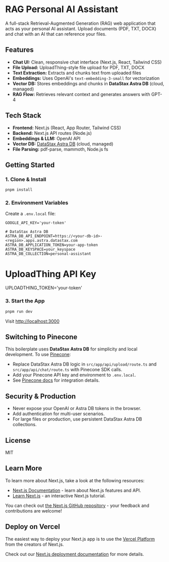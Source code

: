 # RAG Personal AI Assistant

A full-stack Retrieval-Augmented Generation (RAG) web application that acts as your personal AI assistant. Upload documents (PDF, TXT, DOCX) and chat with an AI that can reference your files.

## Features
- **Chat UI:** Clean, responsive chat interface (Next.js, React, Tailwind CSS)
- **File Upload:** UploadThing-style file upload for PDF, TXT, DOCX
- **Text Extraction:** Extracts and chunks text from uploaded files
- **Embeddings:** Uses OpenAI's `text-embedding-3-small` for vectorization
- **Vector DB:** Stores embeddings and chunks in **DataStax Astra DB** (cloud, managed)
- **RAG Flow:** Retrieves relevant context and generates answers with GPT-4

## Tech Stack
- **Frontend:** Next.js (React, App Router, Tailwind CSS)
- **Backend:** Next.js API routes (Node.js)
- **Embeddings & LLM:** OpenAI API
- **Vector DB:** [DataStax Astra DB](https://docs.datastax.com/en/astra/astra-db-vector/vector-intro.html) (cloud, managed)
- **File Parsing:** pdf-parse, mammoth, Node.js fs

## Getting Started

### 1. Clone & Install
```bash
pnpm install
```

### 2. Environment Variables
Create a `.env.local` file:

```env
GOOGLE_API_KEY='your-token'

# DataStax Astra DB
ASTRA_DB_API_ENDPOINT=https://<your-db-id>-<region>.apps.astra.datastax.com
ASTRA_DB_APPLICATION_TOKEN=your-app-token
ASTRA_DB_KEYSPACE=your_keyspace
ASTRA_DB_COLLECTION=personal-assistant
```

# UploadThing API Key
UPLOADTHING_TOKEN='your-token'

### 3. Start the App
```bash
pnpm run dev
```

Visit [http://localhost:3000](http://localhost:3000)

## Switching to Pinecone
This boilerplate uses **DataStax Astra DB** for simplicity and local development. To use [Pinecone](https://www.pinecone.io/):
- Replace DataStax Astra DB logic in `src/app/api/upload/route.ts` and `src/app/api/chat/route.ts` with Pinecone SDK calls.
- Add your Pinecone API key and environment to `.env.local`.
- See [Pinecone docs](https://docs.pinecone.io/docs/quickstart) for integration details.

## Security & Production
- Never expose your OpenAI or Astra DB tokens in the browser.
- Add authentication for multi-user scenarios.
- For large files or production, use persistent DataStax Astra DB collections.

## License
MIT

## Learn More

To learn more about Next.js, take a look at the following resources:

- [Next.js Documentation](https://nextjs.org/docs) - learn about Next.js features and API.
- [Learn Next.js](https://nextjs.org/learn) - an interactive Next.js tutorial.

You can check out [the Next.js GitHub repository](https://github.com/vercel/next.js) - your feedback and contributions are welcome!

## Deploy on Vercel

The easiest way to deploy your Next.js app is to use the [Vercel Platform](https://vercel.com/new?utm_medium=default-template&filter=next.js&utm_source=create-next-app&utm_campaign=create-next-app-readme) from the creators of Next.js.

Check out our [Next.js deployment documentation](https://nextjs.org/docs/app/building-your-application/deploying) for more details.
